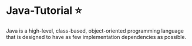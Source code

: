 # Java-Tutorial ⭐
Java is a high-level, class-based, object-oriented programming language that is designed to have as few implementation dependencies as possible.
